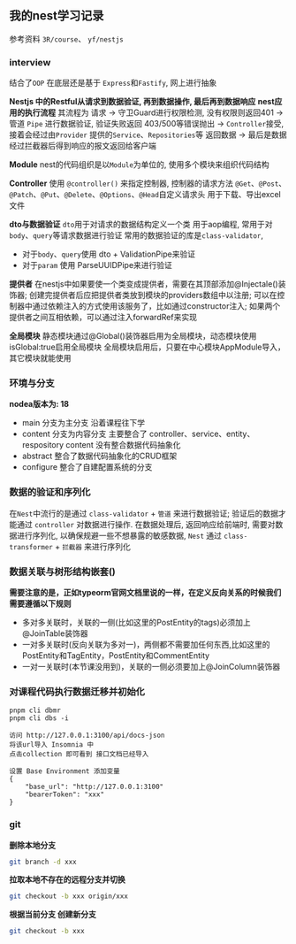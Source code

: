 ## 我的nest学习记录

参考资料 `3R/course`、 `yf/nestjs`

### interview
结合了`OOP`
在底层还是基于 `Express`和`Fastify`, 网上进行抽象 

**Nestjs 中的Restful从请求到数据验证, 再到数据操作, 最后再到数据响应**
**nest应用的执行流程** 其流程为 请求 -> 守卫Guard进行权限检测, 没有权限则返回401 -> 管道 `Pipe` 进行数据验证, 验证失败返回 403/500等错误抛出 -> `Controller`接受, 接着会经过由`Provider` 提供的`Service`、`Repositories`等 返回数据 -> 最后是数据经过拦截器后得到响应的报文返回给客户端

**Module**
nest的代码组织是以`Module`为单位的, 使用多个模块来组织代码结构

**Controller**
使用 `@controller()` 来指定控制器, 控制器的请求方法 `@Get`、`@Post`、`@Patch`、`@Put`、`@Delete`、`@Options`、`@Head`自定义请求头 用于下载、导出excel文件

**dto与数据验证**
`dto`用于对请求的数据结构定义一个类 用于aop编程, 常用于对`body`、`query`等请求数据进行验证 常用的数据验证的库是`class-validator`,
- 对于`body`、`query`使用 dto + ValidationPipe来验证
- 对于`param` 使用 ParseUUIDPipe来进行验证

**提供者**
在nestjs中如果要使一个类变成提供者，需要在其顶部添加@Injectale()装饰器; 
创建完提供者后应把提供者类放到模块的providers数组中以注册; 
可以在控制器中通过依赖注入的方式使用该服务了，比如通过constructor注入;
如果两个提供者之间互相依赖，可以通过注入forwardRef来实现

**全局模块**
静态模块通过@Global()装饰器启用为全局模块，动态模块使用isGlobal:true启用全局模块
全局模块启用后，只要在中心模块AppModule导入，其它模块就能使用

### 环境与分支
**nodea版本为: 18**

- main 分支为主分支 沿着课程往下学
- content 分支为内容分支 主要整合了 controller、service、entity、respository content 没有整合数据代码抽象化
- abstract 整合了数据代码抽象化的CRUD框架
- configure 整合了自建配置系统的分支

### 数据的验证和序列化

在`Nest`中流行的是通过 `class-validator` + `管道` 来进行数据验证; 验证后的数据才能通过 `controller` 对数据进行操作.
在数据处理后, 返回响应给前端时, 需要对数据进行序列化, 以确保规避一些不想暴露的敏感数据, `Nest` 通过 `class-transformer` + `拦截器` 来进行序列化


### 数据关联与树形结构嵌套()

**需要注意的是，正如typeorm官网文档里说的一样，在定义反向关系的时候我们需要遵循以下规则**
- 多对多关联时，关联的一侧(比如这里的PostEntity的tags)必须加上@JoinTable装饰器
- 一对多关联时(反向关联为多对一)，两侧都不需要加任何东西,比如这里的PostEntity和TagEntity，PostEntity和CommentEntity
- 一对一关联时(本节课没用到)，关联的一侧必须要加上@JoinColumn装饰器






### 对课程代码执行数据迁移并初始化

```shell
pnpm cli dbmr
pnpm cli dbs -i

访问 http://127.0.0.1:3100/api/docs-json
将该url导入 Insomnia 中
点击collection 即可看到 接口文档已经导入

设置 Base Environment 添加变量
{
    "base_url": "http://127.0.0.1:3100"
    "bearerToken": "xxx"
}
```

### git

**删除本地分支**
```bash
git branch -d xxx
```

**拉取本地不存在的远程分支并切换**
```bash
git checkout -b xxx origin/xxx 
```

**根据当前分支 创建新分支**
```bash
git checkout -b xxx
```

